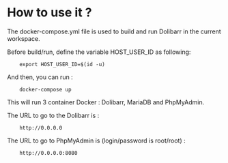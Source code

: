 # How to use it ?

The docker-compose.yml file is used to build and run Dolibarr in the current workspace.

Before build/run, define the variable HOST_USER_ID as following:

        export HOST_USER_ID=$(id -u)

And then, you can run :

        docker-compose up

This will run 3 container Docker : Dolibarr, MariaDB and PhpMyAdmin.

The URL to go to the Dolibarr is :

        http://0.0.0.0

The URL to go to PhpMyAdmin is (login/password is root/root) :

        http://0.0.0.0:8080
